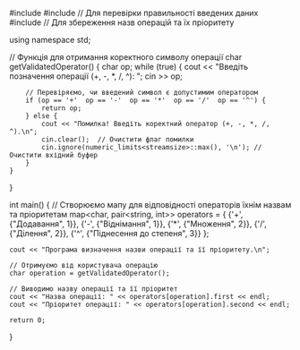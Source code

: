 #include <iostream>
#include <limits> // Для перевірки правильності введених даних
#include <map>    // Для збереження назв операцій та їх пріоритету

using namespace std;

// Функція для отримання коректного символу операції
char getValidatedOperator() {
    char op;
    while (true) {
        cout << "Введіть позначення операції (+, -, *, /, ^): ";
        cin >> op;

        // Перевіряємо, чи введений символ є допустимим оператором
        if (op == '+'  op == '-'  op == '*'  op == '/'  op == '^') {
            return op;
        } else {
            cout << "Помилка! Введіть коректний оператор (+, -, *, /, ^).\n";
            cin.clear();  // Очистити флаг помилки
            cin.ignore(numeric_limits<streamsize>::max(), '\n'); // Очистити вхідний буфер
        }
    }
}

int main() {
    // Створюємо мапу для відповідності операторів їхнім назвам та пріоритетам
    map<char, pair<string, int>> operators = {
        {'+', {"Додавання", 1}},
        {'-', {"Віднімання", 1}},
        {'*', {"Множення", 2}},
        {'/', {"Ділення", 2}},
        {'^', {"Піднесення до степеня", 3}}
    };

    cout << "Програма визначення назви операції та її пріоритету.\n";

    // Отримуємо від користувача операцію
    char operation = getValidatedOperator();

    // Виводимо назву операції та її пріоритет
    cout << "Назва операції: " << operators[operation].first << endl;
    cout << "Пріоритет операції: " << operators[operation].second << endl;

    return 0;
}
